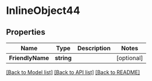 # InlineObject44

## Properties

Name | Type | Description | Notes
------------ | ------------- | ------------- | -------------
**FriendlyName** | **string** |  | [optional] 

[[Back to Model list]](../README.md#documentation-for-models) [[Back to API list]](../README.md#documentation-for-api-endpoints) [[Back to README]](../README.md)


